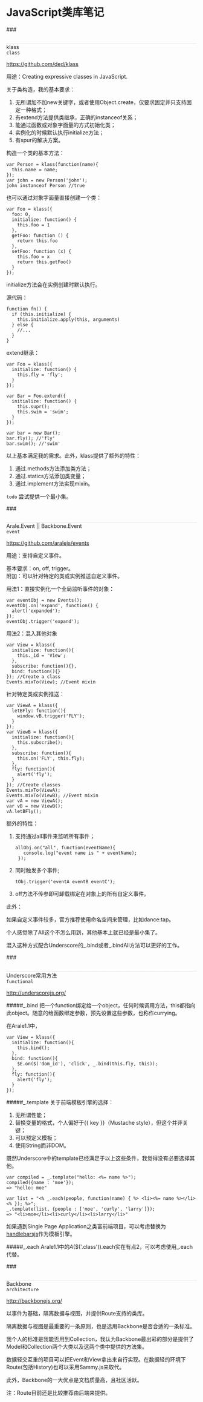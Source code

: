JavaScript类库笔记
=======

###<div style="border-top: dotted 1px #ccc;margin-top:2em;">klass</div>
`class`

<https://github.com/ded/klass>

用途：Creating expressive classes in JavaScript.

关于类构造，我的基本要求：

1. 无所谓加不加new关键字，或者使用Object.create，仅要求固定并只支持固定一种格式；
2. 有extend方法提供类继承，正确的instanceof关系；
3. 能通过函数或对象字面量的方式初始化类；
4. 实例化的时候默认执行initialize方法；
5. 有spur的解决方案。

构造一个类的基本方法：

<pre><code>var Person = klass(function(name){
  this.name = name;
});
var john = new Person('john');
john instanceof Person //true</code></pre>

也可以通过对象字面量直接创建一个类：

<pre><code>var Foo = klass({
  foo: 0,
  initialize: function() {
    this.foo = 1
  },
  getFoo: function () {
    return this.foo
  },
  setFoo: function (x) {
    this.foo = x
    return this.getFoo()
  }
});</code></pre>

initialize方法会在实例创建时默认执行。

源代码：

<pre><code>function fn() {
  if (this.initialize) {
    this.initialize.apply(this, arguments)
  } else {
    //...
  }
}</code></pre>

extend继承：

<pre><code>var Foo = klass({
  initialize: function() {
    this.fly = 'fly';
  }
});

var Bar = Foo.extend({
  initialize: function() {
    this.supr();
    this.swim = 'swim';
  }
});

var bar = new Bar();
bar.fly(); //'fly'
bar.swim(); //'swim'
</code></pre>


以上基本满足我的需求。此外，klass提供了额外的特性：

1. 通过.methods方法添加类方法；
2. 通过.statics方法添加类变量；
3. 通过.implement方法实现mixin。

`todo` 尝试提供一个最小集。

###<div style="border-top: dotted 1px #ccc;margin-top:2em;">Arale.Event || Backbone.Event</div>
`event`

<https://github.com/aralejs/events>

用途：支持自定义事件。

基本要求：on, off, trigger。<br>
附加：可以针对特定的类或实例推送自定义事件。

用法1：直接实例化一个全局监听事件的对象：
<pre><code>var eventObj = new Events();
eventObj.on('expand', function() {
  alert('expanded');
});
eventObj.trigger('expand');</code></pre>

用法2：混入其他对象

<pre><code>var View = klass({  
  initialize: function(){
    this._id = 'View';
  },
  subscribe: function(){},
  bind: function(){}
}); //Create a class
Events.mixTo(View); //Event mixin</code></pre>

针对特定类或实例推送：

<pre><code>var ViewA = klass({
  letBFly: function(){
    window.vB.trigger('FLY');
  }
});
var ViewB = klass({
  initialize: function(){
    this.subscribe();
  },
  subscribe: function(){
    this.on('FLY', this.fly);
  },
  fly: function(){
    alert('fly');
  }	
}); //Create classes
Events.mixTo(ViewA);
Events.mixTo(ViewB); //Event mixin
var vA = new ViewA();
var vB = new ViewB();
vA.letBFly();
</code></pre>

额外的特性：

1. 支持通过all事件来监听所有事件；

	<pre><code>allObj.on("all", function(eventName){
	  console.log("event name is " + eventName);
	});</code></pre>

2. 同时触发多个事件;
	<pre><code>tObj.trigger('eventA eventB eventC');</code></pre>

3. off方法不传参即可卸载绑定在对象上的所有自定义事件。

此外：

如果自定义事件较多，官方推荐使用命名空间来管理，比如dance:tap。

个人感觉除了All这个不怎么用到，其他基本上就已经是最小集了。

混入这种方式配合Underscore的_.bind或者\_.bindAll方法可以更好的工作。
	

###<div style="border-top: dotted 1px #ccc;margin-top:2em;">Underscore常用方法</div>
`functional`

<http://underscorejs.org/>

#####_.bind
把一个function绑定给一个object，任何时候调用方法，this都指向此object。随意的给函数绑定参数，预先设置这些参数，也称作currying。

在Arale1.1中，
<pre><code>var View = klass({
  initialize: function(){
    this.bind();
  },
  bind: function(){
    $E.on($('dom_id'), 'click', _.bind(this.fly, this));
  },
  fly: function(){
    alert('fly');
  }	
});</code></pre>


#####_.template
关于前端模板引擎的选择：

1. 无所谓性能；
2. 替换变量的格式，个人偏好于{{ key }}（Mustache style），但这个并非关键；
3. 可以预定义模板；
4. 使用String而非DOM。

既然Underscore中的template已经满足于以上这些条件，我觉得没有必要选择其他。

<pre><code>var compiled = _.template("hello: <%= name %>");
compiled({name : 'moe'});
=> "hello: moe"

var list = "&lt;% _.each(people, function(name) { %&gt; &lt;li&gt;&lt;%= name %&gt;&lt;/li&gt; &lt;% }); %&gt;";
_.template(list, {people : ['moe', 'curly', 'larry']});
=> "&lt;li&gt;moe&lt;/li&gt;&lt;li&gt;curly&lt;/li&gt;&lt;li&gt;larry&lt;/li&gt;"</code></pre>

如果遇到Single Page Application之类富前端项目，可以考虑替换为[handlebarsjs](http://handlebarsjs.com/)作为模板引擎。

#####_.each
Arale1.1中的$A($$('.class')).each实在有点2，可以考虑使用\_.each代替。


###<div style="border-top: dotted 1px #ccc;margin-top:2em;">Backbone</div>
`architecture`

<http://backbonejs.org/>

以事件为基础，隔离数据与视图，并提供Route支持的类库。

隔离数据与视图是最重要的一条原则，也是选用Backbone是否合适的一条标准。

我个人的标准是我能否用到Collection，我认为Backbone最出彩的部分是提供了Model和Collection两个大类以及这两个类中提供的方法集。

数据轻交互重的项目可以把Event和View拿出来自行实现。在数据轻的环境下Route(包括History)也可以采用Sammy.js来取代。

此外，Backbone的一大优点是文档质量高，且社区活跃。

注：Route目前还是比较推荐由后端来提供。
